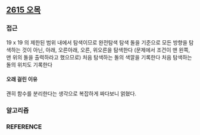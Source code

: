 ## [2615 오목](https://www.acmicpc.net/problem/2615)<br>

### 접근

19 x 19 의 제한된 범위 내에서 탐색이므로 완전탐색
탐색 돌을 기준으로 모든 방향을 탐색하는 것이 아닌,
아래, 오른아래, 오른, 위오른을 탐색한다 (문제에서 조건이 맨 왼쪽, 맨 위의 돌을 출력하라고 했으므로)
처음 탐색하는 돌의 색깔을 기록한다
처음 탐색하는 돌의 위치도 기록한다

#### 오래 걸린 이유

괜히 함수를 분리한다는 생각으로 복잡하게 짜다보니 얽혔다.

### 알고리즘

### REFERENCE
